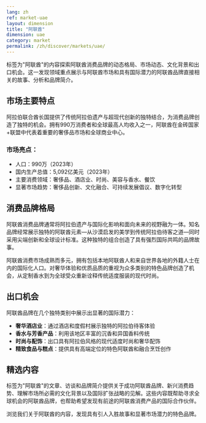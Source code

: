 ```yaml
---
lang: zh
ref: market-uae
layout: dimension
title: "阿联酋"
dimension: uae
category: market
permalink: /zh/discover/markets/uae/
---
```


标签为"阿联酋"的内容探索阿联酋消费品牌的动态格局、市场动态、文化背景和出口机会。这一发现领域重点展示与阿联酋市场和具有国际潜力的阿联酋品牌直接相关的故事、分析和品牌简介。

## 市场主要特点

阿拉伯联合酋长国提供了传统阿拉伯遗产与超现代创新的独特结合，为消费品牌创造了独特的机会。拥有990万消费者和全球最高人均收入之一，阿联酋在金砖国家+联盟中代表着重要的奢侈品市场和全球商业中心。

### 市场亮点：
- 人口：990万（2023年）
- 国内生产总值：5,092亿美元（2023年）
- 主要消费领域：奢侈品、酒店业、时尚、美容与香水、餐饮
- 显著市场趋势：奢侈品创新、文化融合、可持续发展倡议、数字化转型

## 消费品牌格局

阿联酋消费品牌通常将阿拉伯遗产与国际化影响和面向未来的视野融为一体。知名品牌经常展示独特的阿联酋元素—从沙漠启发的美学到传统阿拉伯待客之道—同时采用尖端创新和全球设计标准。这种独特的组合创造了具有强烈国际共鸣的品牌故事。

阿联酋消费市场成熟而多元，拥有包括本地阿联酋人和来自世界各地的外籍人士在内的国际化人口。对奢华体验和优质品质的重视为众多类别的特色品牌创造了机会，从定制香水到为全球受众重新诠释传统适度服装的现代时尚。

## 出口机会

阿联酋品牌在几个独特类别中展示出显著的国际潜力：

- **奢华酒店业**：通过酒店和度假村展示独特的阿拉伯待客体验
- **香水与芳香产品**：利用该地区丰富的沉香和异国香料传统
- **时尚与配饰**：出口具有阿拉伯风格的现代适度时尚和奢华配饰
- **精致食品与糕点**：提供具有高端定位的特色阿联酋和融合烹饪创作

## 精选内容

标签为"阿联酋"的文章、访谈和品牌简介提供关于成功阿联酋品牌、新兴消费趋势、理解市场所必需的文化背景以及国际扩张战略的见解。这些内容既帮助寻求全球机会的阿联酋品牌，也帮助希望发现有前途的阿联酋消费产品的国际合作伙伴。

浏览我们关于阿联酋的内容，发现具有引人入胜故事和显著市场潜力的特色品牌。